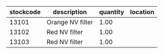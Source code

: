 |stockcode|description|quantity|location|
|---------|-----------|--------|--------|
|13101|Orange NV filter|1.00||
|13102|Red NV filter|1.00||
|13103|Red NV filter|1.00||
